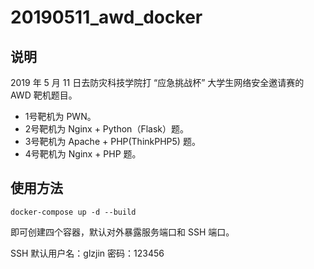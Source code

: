 # 20190511_awd_docker

## 说明

2019 年 5 月 11 日去防灾科技学院打 “应急挑战杯” 大学生网络安全邀请赛的 AWD 靶机题目。

- 1号靶机为 PWN。
- 2号靶机为 Nginx + Python（Flask）题。
- 3号靶机为 Apache + PHP(ThinkPHP5) 题。
- 4号靶机为 Nginx + PHP 题。

## 使用方法

```
docker-compose up -d --build
```

即可创建四个容器，默认对外暴露服务端口和 SSH 端口。

SSH 默认用户名：glzjin 密码：123456
